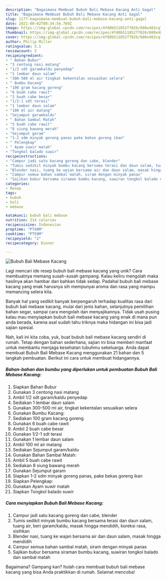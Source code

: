 ```yaml
---
description: "Bagaimana Membuat Bubuh Bali Mebase Kacang Anti Gagal"
title: "Bagaimana Membuat Bubuh Bali Mebase Kacang Anti Gagal"
slug: 1177-bagaimana-membuat-bubuh-bali-mebase-kacang-anti-gagal
date: 2021-08-02T08:34:54.769Z
image: https://img-global.cpcdn.com/recipes/4fd0b511852ff826/680x482cq70/bubuh-bali-mebase-kacang-foto-resep-utama.jpg
thumbnail: https://img-global.cpcdn.com/recipes/4fd0b511852ff826/680x482cq70/bubuh-bali-mebase-kacang-foto-resep-utama.jpg
cover: https://img-global.cpcdn.com/recipes/4fd0b511852ff826/680x482cq70/bubuh-bali-mebase-kacang-foto-resep-utama.jpg
author: Philip Miller
ratingvalue: 3.1
reviewcount: 3
recipeingredient:
- " Bahan Bubur"
- "3 centong nasi matang"
- "1/2 sdt garamkaldu penyedap"
- "1 lembar daun salam"
- "300-500 ml air tingkat kekentalan sesuaikan selera"
- " Bumbu Kacang"
- "100 gram kacang goreng"
- "6 buah cabe rawit"
- "2 buah cabe besar"
- "1/2-1 sdt terasi"
- "1 lembar daun salam"
- "100 ml air matang"
- "Sejumput garamkaldu"
- " Bahan Sambal Matah"
- "5 buah cabe rawit"
- "8 siung bawang merah"
- "Sejumput garam"
- "1-2 sdm minyak goreng panas pake bekas goreng ikan"
- " Pelengkap"
- " Ayam suwir matah"
- "Tongkol balado suwir"
recipeinstructions:
- "Campur jadi satu kacang goreng dan cabe, blender"
- "Tumis sedikit minyak bumbu kacang bersama terasi dan daun salam, tuang air, beri garam/kaldu, masak hingga mendidih, koreksi rasa, sisihkan"
- "Blender nasi, tuang ke wajan bersama air dan daun salam, masak hingga mendidih"
- "Campur semua bahan sambal matah, siram dengan minyak panas"
- "Sajikan bubur bersama siraman bumbu kacang, suwiran tongkol balado dan sambal matah"
categories:
- Resep
tags:
- bubuh
- bali
- mebase

katakunci: bubuh bali mebase 
nutrition: 214 calories
recipecuisine: Indonesian
preptime: "PT40M"
cooktime: "PT59M"
recipeyield: "2"
recipecategory: Dinner

---
```



![Bubuh Bali Mebase Kacang](https://img-global.cpcdn.com/recipes/4fd0b511852ff826/680x482cq70/bubuh-bali-mebase-kacang-foto-resep-utama.jpg)

Lagi mencari ide resep bubuh bali mebase kacang yang unik? Cara membuatnya memang susah-susah gampang. Kalau keliru mengolah maka hasilnya akan hambar dan bahkan tidak sedap. Padahal bubuh bali mebase kacang yang enak harusnya sih mempunyai aroma dan rasa yang mampu memancing selera kita.

Banyak hal yang sedikit banyak berpengaruh terhadap kualitas rasa dari bubuh bali mebase kacang, mulai dari jenis bahan, selanjutnya pemilihan bahan segar, sampai cara mengolah dan menyajikannya. Tidak usah pusing kalau mau menyiapkan bubuh bali mebase kacang yang enak di mana pun anda berada, karena asal sudah tahu triknya maka hidangan ini bisa jadi sajian spesial.




Nah, kali ini kita coba, yuk, buat bubuh bali mebase kacang sendiri di rumah. Tetap dengan bahan sederhana, sajian ini bisa memberi manfaat untuk membantu menjaga kesehatan tubuhmu sekeluarga. Anda dapat membuat Bubuh Bali Mebase Kacang menggunakan 21 bahan dan 5 langkah pembuatan. Berikut ini cara untuk membuat hidangannya.

<!--inarticleads1-->

##### Bahan-bahan dan bumbu yang diperlukan untuk pembuatan Bubuh Bali Mebase Kacang:

1. Siapkan  Bahan Bubur
1. Gunakan 3 centong nasi matang
1. Ambil 1/2 sdt garam/kaldu penyedap
1. Sediakan 1 lembar daun salam
1. Gunakan 300-500 ml air, tingkat kekentalan sesuaikan selera
1. Gunakan  Bumbu Kacang:
1. Sediakan 100 gram kacang goreng
1. Gunakan 6 buah cabe rawit
1. Ambil 2 buah cabe besar
1. Gunakan 1/2-1 sdt terasi
1. Gunakan 1 lembar daun salam
1. Ambil 100 ml air matang
1. Sediakan Sejumput garam/kaldu
1. Gunakan  Bahan Sambal Matah:
1. Ambil 5 buah cabe rawit
1. Sediakan 8 siung bawang merah
1. Gunakan Sejumput garam
1. Siapkan 1-2 sdm minyak goreng panas, pake bekas goreng ikan
1. Siapkan  Pelengkap:
1. Gunakan  Ayam suwir matah
1. Siapkan Tongkol balado suwir




<!--inarticleads2-->

##### Cara menyiapkan Bubuh Bali Mebase Kacang:

1. Campur jadi satu kacang goreng dan cabe, blender
1. Tumis sedikit minyak bumbu kacang bersama terasi dan daun salam, tuang air, beri garam/kaldu, masak hingga mendidih, koreksi rasa, sisihkan
1. Blender nasi, tuang ke wajan bersama air dan daun salam, masak hingga mendidih
1. Campur semua bahan sambal matah, siram dengan minyak panas
1. Sajikan bubur bersama siraman bumbu kacang, suwiran tongkol balado dan sambal matah




Bagaimana? Gampang kan? Itulah cara membuat bubuh bali mebase kacang yang bisa Anda praktikkan di rumah. Selamat mencoba!
